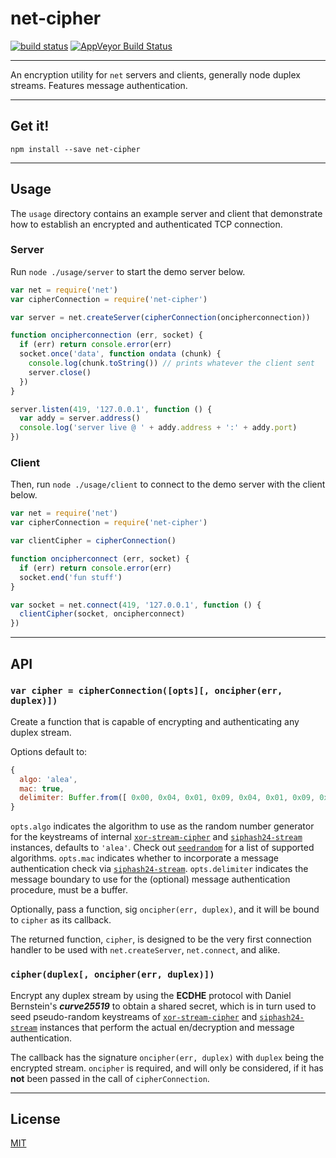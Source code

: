 # net-cipher

[![build status](http://img.shields.io/travis/chiefbiiko/net-cipher.svg?style=flat)](http://travis-ci.org/chiefbiiko/net-cipher) [![AppVeyor Build Status](https://ci.appveyor.com/api/projects/status/github/chiefbiiko/net-cipher?branch=master&svg=true)](https://ci.appveyor.com/project/chiefbiiko/net-cipher)

***

An encryption utility for `net` servers and clients, generally node duplex streams. Features message authentication.

***

## Get it!

```
npm install --save net-cipher
```

***

## Usage

The `usage` directory contains an example server and client that demonstrate how to establish an encrypted and authenticated TCP connection.

### Server

Run `node ./usage/server` to start the demo server below.

``` js
var net = require('net')
var cipherConnection = require('net-cipher')

var server = net.createServer(cipherConnection(oncipherconnection))

function oncipherconnection (err, socket) {
  if (err) return console.error(err)
  socket.once('data', function ondata (chunk) {
    console.log(chunk.toString()) // prints whatever the client sent
    server.close()
  })
}

server.listen(419, '127.0.0.1', function () {
  var addy = server.address()
  console.log('server live @ ' + addy.address + ':' + addy.port)
})
```

### Client

Then, run `node ./usage/client` to connect to the demo server with the client below.

``` js
var net = require('net')
var cipherConnection = require('net-cipher')

var clientCipher = cipherConnection()

function oncipherconnect (err, socket) {
  if (err) return console.error(err)
  socket.end('fun stuff')
}

var socket = net.connect(419, '127.0.0.1', function () {
  clientCipher(socket, oncipherconnect)
})
```

***

## API

### `var cipher = cipherConnection([opts][, oncipher(err, duplex)])`

Create a function that is capable of encrypting and authenticating any duplex stream.

Options default to:

``` js
{
  algo: 'alea',
  mac: true,
  delimiter: Buffer.from([ 0x00, 0x04, 0x01, 0x09, 0x04, 0x01, 0x09, 0x00 ])
}
```

`opts.algo` indicates the algorithm to use as the random number generator for the keystreams of internal [`xor-stream-cipher`](https://github.com/chiefbiiko/xor-stream-cipher) and [`siphash24-stream`](https://github.com/chiefbiiko/siphash24-stream) instances, defaults to `'alea'`. Check out  [`seedrandom`](https://github.com/davidbau/seedrandom#other-fast-prng-algorithms) for a list of supported algorithms. `opts.mac` indicates whether to incorporate a message authentication check via [`siphash24-stream`](https://github.com/chiefbiiko/siphash24-stream). `opts.delimiter` indicates the message boundary to use for the (optional) message authentication procedure, must be a buffer.

Optionally, pass a function, sig `oncipher(err, duplex)`, and it will be bound to `cipher` as its callback.

The returned function, `cipher`, is designed to be the very first connection handler to be used with `net.createServer`, `net.connect`, and alike.

### `cipher(duplex[, oncipher(err, duplex)])`

Encrypt any duplex stream by using the **ECDHE** protocol with Daniel Bernstein's **_curve25519_** to obtain a shared secret, which is in turn used to seed pseudo-random keystreams of [`xor-stream-cipher`](https://github.com/chiefbiiko/xor-stream-cipher) and [`siphash24-stream`](https://github.com/chiefbiiko/siphash24-stream) instances that perform the actual en/decryption and message authentication.

The callback has the signature `oncipher(err, duplex)` with `duplex` being the encrypted stream. `oncipher` is required, and will only be considered, if it has **not** been passed in the call of `cipherConnection`.

***

## License

[MIT](./license.md)
